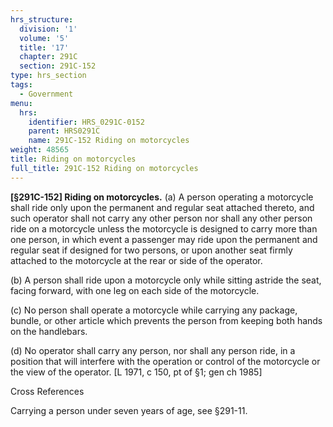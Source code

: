 ```yaml
---
hrs_structure:
  division: '1'
  volume: '5'
  title: '17'
  chapter: 291C
  section: 291C-152
type: hrs_section
tags:
  - Government
menu:
  hrs:
    identifier: HRS_0291C-0152
    parent: HRS0291C
    name: 291C-152 Riding on motorcycles
weight: 48565
title: Riding on motorcycles
full_title: 291C-152 Riding on motorcycles
---
```

**[§291C-152] Riding on motorcycles.** (a) A person operating a motorcycle shall ride only upon the permanent and regular seat attached thereto, and such operator shall not carry any other person nor shall any other person ride on a motorcycle unless the motorcycle is designed to carry more than one person, in which event a passenger may ride upon the permanent and regular seat if designed for two persons, or upon another seat firmly attached to the motorcycle at the rear or side of the operator.

(b) A person shall ride upon a motorcycle only while sitting astride the seat, facing forward, with one leg on each side of the motorcycle.

(c) No person shall operate a motorcycle while carrying any package, bundle, or other article which prevents the person from keeping both hands on the handlebars.

(d) No operator shall carry any person, nor shall any person ride, in a position that will interfere with the operation or control of the motorcycle or the view of the operator. [L 1971, c 150, pt of §1; gen ch 1985]

Cross References

Carrying a person under seven years of age, see §291-11.